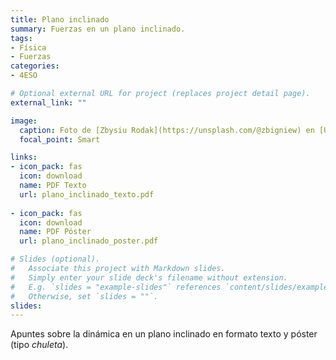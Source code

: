 ```yaml
---
title: Plano inclinado
summary: Fuerzas en un plano inclinado.
tags: 
- Física
- Fuerzas
categories:
- 4ESO

# Optional external URL for project (replaces project detail page).
external_link: ""

image:
  caption: Foto de [Zbysiu Rodak](https://unsplash.com/@zbigniew) en [Unsplash](https://unsplash.com)
  focal_point: Smart

links:
- icon_pack: fas
  icon: download
  name: PDF Texto
  url: plano_inclinado_texto.pdf
  
- icon_pack: fas
  icon: download
  name: PDF Póster
  url: plano_inclinado_poster.pdf  

# Slides (optional).
#   Associate this project with Markdown slides.
#   Simply enter your slide deck's filename without extension.
#   E.g. `slides = "example-slides"` references `content/slides/example-slides.md`.
#   Otherwise, set `slides = ""`.
slides: 
---
```


Apuntes sobre la dinámica en un plano inclinado en formato texto y póster (tipo _chuleta_).
